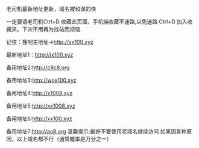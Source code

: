 老司机最新地址更新，域名被和谐的快

一定要请老司机Ctrl+D 收藏此页面，手机端收藏不迷路,以免迷路
Ctrl+D 加入收藏夹，下次不用再为找站而烦恼

记住：搜吧主地址->http://xx100.xyz

最新地址1：http://ix100.xyz

备用地址2:http://c8c8.org

备用地址3:http://wox100.xyz

备用地址4:http://x1008.xyz

备用地址5:http://xx1008.xyz

备用地址6:http://xx100.xyz

备用地址7:http://ao8.org
温馨提示:最好不要使用老域名继续访问
如果因各种原因，以上域名都不行（通常概率是万分之一） 
